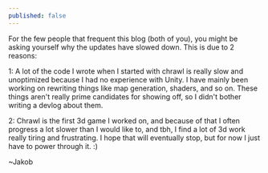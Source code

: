 ```yaml
---
published: false
---
```


For the few people that frequent this blog (both of you), you might be asking yourself why the updates have slowed down. This is due to 2 reasons:

1: A lot of the code I wrote when I started with chrawl is really slow and unoptimized because I had no experience with Unity. I have mainly been working on rewriting things like map generation, shaders, and so on. These things aren't really prime candidates for showing off, so I didn't bother writing a devlog about them.

2: Chrawl is the first 3d game I worked on, and because of that I often progress a lot slower than I would like to, and tbh, I find a lot of 3d work really tiring and frustrating. I hope that will eventually stop, but for now I just have to power through it. :)

~Jakob